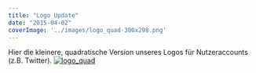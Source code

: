 ```yaml
---
title: "Logo Update"
date: "2015-04-02"
coverImage: '../images/logo_quad-300x298.png'
---
```


Hier die kleinere, quadratische Version unseres Logos für Nutzeraccounts (z.B. Twitter). [![logo_quad](../images/logo_quad-300x298.png)](https://hackzogtum-coburg.de/wp-content/uploads/2015/04/logo_quad.png)
